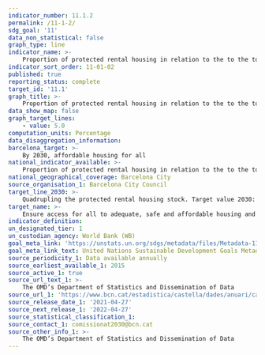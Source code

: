 ```yaml
---
indicator_number: 11.1.2
permalink: /11-1-2/
sdg_goal: '11'
data_non_statistical: false
graph_type: line
indicator_name: >-
    Proportion of protected rental housing in relation to the to the total housing stock of main residencies
indicator_sort_order: 11-01-02
published: true
reporting_status: complete
target_id: '11.1'
graph_title: >-
    Proportion of protected rental housing in relation to the to the total housing stock of main residencies
data_show_map: false
graph_target_lines:
    - value: 5.0
computation_units: Percentage
data_disaggregation_information: 
barcelona_target: >-
    By 2030, affordable housing for all 
national_indicator_available: >-
    Proportion of protected rental housing in relation to the to the total housing stock of main residencies
national_geographical_coverage: Barcelona City
source_organisation_1: Barcelona City Council
target_line_2030: >-
    Quadrupling the protected rental housing stock. Target value 2030: Above 5%
target_name: >-
    Ensure access for all to adequate, safe and affordable housing and basic services, and upgrade slums
indicator_definition:
un_designated_tier: 1
un_custodian_agency: World Bank (WB)
goal_meta_link: 'https://unstats.un.org/sdgs/metadata/files/Metadata-11-01-01.pdf'
goal_meta_link_text: United Nations Sustainable Development Goals Metadata (pdf 894kB)
source_periodicity_1: Data available annually
source_earliest_available_1: 2015
source_active_1: true
source_url_text_1: >-
    The OMD’s Department of Statistics and Dissemination of Data
source_url_1: 'https://www.bcn.cat/estadistica/castella/dades/anuari/cap16/C1608010.htm'
source_release_date_1: '2021-04-27'
source_next_release_1: '2022-04-27'
source_statistical_classification_1: 
source_contact_1: comissionat2030@bcn.cat
source_other_info_1: >-
    The OMD’s Department of Statistics and Dissemination of Data
---
```

